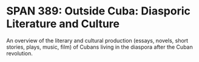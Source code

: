 # SPAN 389: Outside Cuba: Diasporic Literature and Culture

An overview of the literary and cultural production (essays, novels, short stories, plays, music, film) of Cubans living in the diaspora after the Cuban revolution.